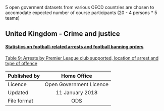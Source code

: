 5 open goverment datasets from various OECD countries are chosen to accomodate expected number of course participants (20 - 4 persons * 5 teams)


## United Kingdom - Crime and justice
#### [Statistics on football-related arrests and football banning orders](https://data.gov.uk/dataset/e74d7ef0-ac2a-46c6-802a-935882284bab/statistics-on-football-related-arrests-and-football-banning-orders)
[Table 9: Arrests by Premier League club supported, location of arrest and type of offence](https://www.gov.uk/government/uploads/system/uploads/attachment_data/file/356312/ArrestsPremierLocationOffence2013-14Table9.ods) 

| Published by |  Home Office            |   
| -------------|:-----------------------:|
| Licence      | Open Government Licence |
|Updated       | 11 January 2018         |
|File format   | ODS                     |

